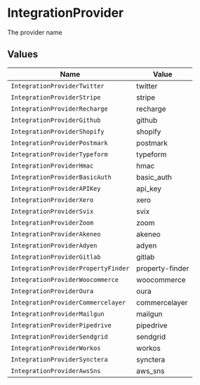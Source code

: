 # IntegrationProvider

The provider name


## Values

| Name                                | Value                               |
| ----------------------------------- | ----------------------------------- |
| `IntegrationProviderTwitter`        | twitter                             |
| `IntegrationProviderStripe`         | stripe                              |
| `IntegrationProviderRecharge`       | recharge                            |
| `IntegrationProviderGithub`         | github                              |
| `IntegrationProviderShopify`        | shopify                             |
| `IntegrationProviderPostmark`       | postmark                            |
| `IntegrationProviderTypeform`       | typeform                            |
| `IntegrationProviderHmac`           | hmac                                |
| `IntegrationProviderBasicAuth`      | basic_auth                          |
| `IntegrationProviderAPIKey`         | api_key                             |
| `IntegrationProviderXero`           | xero                                |
| `IntegrationProviderSvix`           | svix                                |
| `IntegrationProviderZoom`           | zoom                                |
| `IntegrationProviderAkeneo`         | akeneo                              |
| `IntegrationProviderAdyen`          | adyen                               |
| `IntegrationProviderGitlab`         | gitlab                              |
| `IntegrationProviderPropertyFinder` | property-finder                     |
| `IntegrationProviderWoocommerce`    | woocommerce                         |
| `IntegrationProviderOura`           | oura                                |
| `IntegrationProviderCommercelayer`  | commercelayer                       |
| `IntegrationProviderMailgun`        | mailgun                             |
| `IntegrationProviderPipedrive`      | pipedrive                           |
| `IntegrationProviderSendgrid`       | sendgrid                            |
| `IntegrationProviderWorkos`         | workos                              |
| `IntegrationProviderSynctera`       | synctera                            |
| `IntegrationProviderAwsSns`         | aws_sns                             |